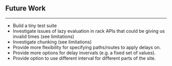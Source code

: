 Future Work
-----------
-----------

* Build a tiny test suite
* Investigate issues of lazy evaluation in rack APIs that could be giving us invalid times (see limitations)
* Investigate chunking (see limitations)
* Provide more flexibility for specifying paths/routes to apply delays on.
* Provide more options for delay invervals (e.g. a fixed set of values).
* Provide option to use different interval for different parts of the site.


